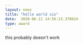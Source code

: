 ```yaml
---
layout: news
title: "hello world six"
date:  2020-06-11 14:56:23.370024
type: award
---
```


this probably doesn't work
